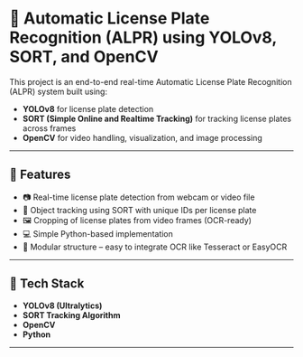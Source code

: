 # 🚗 Automatic License Plate Recognition (ALPR) using YOLOv8, SORT, and OpenCV

This project is an end-to-end real-time Automatic License Plate Recognition (ALPR) system built using:

- **YOLOv8** for license plate detection
- **SORT (Simple Online and Realtime Tracking)** for tracking license plates across frames
- **OpenCV** for video handling, visualization, and image processing

---

## 📌 Features

- 📷 Real-time license plate detection from webcam or video file
- 🔁 Object tracking using SORT with unique IDs per license plate
- 🖼️ Cropping of license plates from video frames (OCR-ready)
- 💻 Simple Python-based implementation
- 🧱 Modular structure – easy to integrate OCR like Tesseract or EasyOCR

---

## 🧰 Tech Stack

- **YOLOv8 (Ultralytics)**
- **SORT Tracking Algorithm**
- **OpenCV**
- **Python**

---


